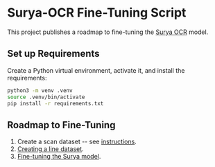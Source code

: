 # Surya-OCR Fine-Tuning Script

This project publishes a roadmap to fine-tuning the [Surya OCR](https://github.com/VikParuchuri/surya) model.

## Set up Requirements

Create a Python virtual environment, activate it, and install the requirements:

```bash
python3 -m venv .venv
source .venv/bin/activate
pip install -r requirements.txt
```

## Roadmap to Fine-Tuning

1. Create a scan dataset -- see [instructions](./line_dataset_generator/README.md#dataset-read-before-printing).
1. [Creating a line dataset](./line_dataset_generator/README.md).
1. [Fine-tuning the Surya model](./surya_finetuning/README.md).